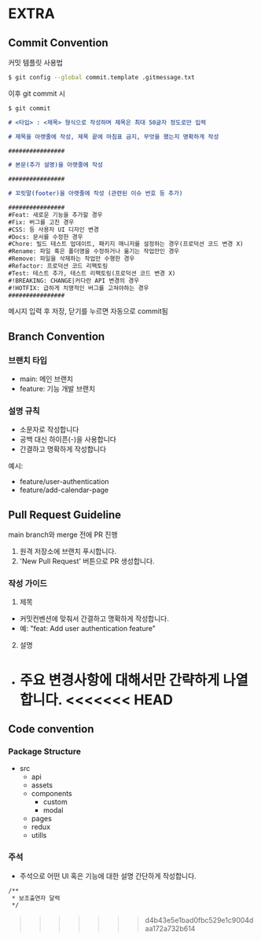 # EXTRA

## Commit Convention

커밋 템플릿 사용법

```bash
$ git config --global commit.template .gitmessage.txt
```

이후 git commit 시

```bash
$ git commit
```

```markdown
# <타입> : <제목> 형식으로 작성하며 제목은 최대 50글자 정도로만 입력

# 제목을 아랫줄에 작성, 제목 끝에 마침표 금지, 무엇을 했는지 명확하게 작성

################

# 본문(추가 설명)을 아랫줄에 작성

################

# 꼬릿말(footer)을 아랫줄에 작성 (관련된 이슈 번호 등 추가)

################
#Feat: 새로운 기능을 추가할 경우
#Fix: 버그를 고친 경우
#CSS: 등 사용자 UI 디자인 변경
#Docs: 문서를 수정한 경우
#Chore: 빌드 테스트 업데이트, 패키지 매니저를 설정하는 경우(프로덕션 코드 변경 X)
#Rename: 파일 혹은 폴더명을 수정하거나 옮기는 작업만인 경우
#Remove: 파일을 삭제하는 작업만 수행한 경우
#Refactor: 프로덕션 코드 리팩토링
#Test: 테스트 추가, 테스트 리팩토링(프로덕션 코드 변경 X)
#!BREAKING: CHANGE|커다란 API 변경의 경우
#!HOTFIX: 급하게 치명적인 버그를 고쳐야하는 경우
################
```

메시지 입력 후 저장, 닫기를 누르면 자동으로 commit됨

## Branch Convention

### 브랜치 타입

- main: 메인 브랜치
- feature: 기능 개발 브랜치

### 설명 규칙

- 소문자로 작성합니다
- 공백 대신 하이픈(-)을 사용합니다
- 간결하고 명확하게 작성합니다

예시:

- feature/user-authentication
- feature/add-calendar-page

## Pull Request Guideline

main branch와 merge 전에 PR 진행

1. 원격 저장소에 브랜치 푸시합니다.
2. 'New Pull Request' 버튼으로 PR 생성합니다.

### 작성 가이드

1. 제목

- 커밋컨벤션에 맞춰서 간결하고 명확하게 작성합니다.
- 예: "feat: Add user authentication feature"

2. 설명

- 주요 변경사항에 대해서만 간략하게 나열합니다.
  <<<<<<< HEAD
  =======

## Code convention

### Package Structure

- src
  - api
  - assets
  - components
    - custom
    - modal
  - pages
  - redux
  - utills

### 주석

- 주석으로 어떤 UI 혹은 기능에 대한 설명 간단하게 작성합니다.

```bash
/**
 * 보조출연자 달력
 */
```

> > > > > > > d4b43e5e1bad0fbc529e1c9004daa172a732b614

